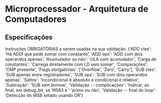 # Microprocessador - Arquitetura de Computadores

## Especificações
Instruções OBRIGATÓRIAS a serem usadas na sua validação:
{'ADD ctes': 'Há ADDI que pode somar com constante',
 'ADD ops': 'ADD com dois operandos apenas',
 'Acumulador ou não': 'ULA com acumulador',
 'Carga de constantes': 'Carrega diretamente com LD sem somar',
 'Comparações': 'CMP presente',
 'Flags obrigatórias': ['Overflow', 'Zero', 'Carry'],
 'SUB ctes': 'SUB apenas entre registradores',
 'SUB ops': 'SUB com dois operandos apenas',
 'Saltos': 'Incondicional é absoluto e condicional é relativo',
 'Subtração': 'SUB sem borrow',
 'Validação -- complicações': 'Indicar, ao final, em debug_bit, se 19563 é '
                              'primo ou não',
 'Validação -- final do loop': 'Detecção do MSB setado usando OR'}
